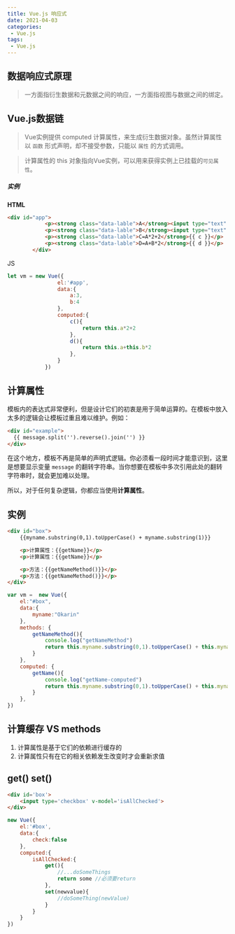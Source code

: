 ```yaml
---
title: Vue.js 响应式
date: 2021-04-03
categories:
 - Vue.js
tags:
 - Vue.js
---
```


## 数据响应式原理

>一方面指衍生数据和元数据之间的响应，一方面指视图与数据之间的绑定。

## Vue.js数据链

>Vue实例提供 computed 计算属性，来生成衍生数据对象。虽然计算属性以 `函数` 形式声明，却不接受参数，只能以 `属性` 的方式调用。

>计算属性的 this 对象指向Vue实例，可以用来获得实例上已挂载的`可见属性`。


##### 实例

**HTML**

```html
<div id="app">
			<p><strong class="data-lable">A</strong><input type="text" v-model.number =  "a"></p>
			<p><strong class="data-lable">B</strong><input type="text" v-model.number =  "b"></p>
			<p><strong class="data-lable">C=A*2+2</strong>{{ c }}</p>
			<p><strong class="data-lable">D=A+B*2</strong>{{ d }}</p>
		</div>
```

JS

```js
let vm = new Vue({
				el:'#app',
				data:{
					a:3,
					b:4
				},
				computed:{
					c(){
						return this.a*2+2
					},
					d(){
						return this.a+this.b*2
					},
				}
			})
```

## 计算属性

模板内的表达式非常便利，但是设计它们的初衷是用于简单运算的。在模板中放入太多的逻辑会让模板过重且难以维护。例如：

```html
<div id="example">
  {{ message.split('').reverse().join('') }}
</div>
```

在这个地方，模板不再是简单的声明式逻辑。你必须看一段时间才能意识到，这里是想要显示变量 `message` 的翻转字符串。当你想要在模板中多次引用此处的翻转字符串时，就会更加难以处理。

所以，对于任何复杂逻辑，你都应当使用**计算属性**。

## 实例

```html
<div id="box">
    {{myname.substring(0,1).toUpperCase() + myname.substring(1)}}

    <p>计算属性：{{getName}}</p>
    <p>计算属性：{{getName}}</p>

    <p>方法：{{getNameMethod()}}</p>
    <p>方法：{{getNameMethod()}}</p>
</div>	
```

```js
var vm =  new Vue({
    el:"#box",
    data:{
        myname:"Okarin"
    },
    methods: {
        getNameMethod(){
            console.log("getNameMethod")
            return this.myname.substring(0,1).toUpperCase() + this.myname.substring(1)
        }
    },
    computed: {
        getName(){
            console.log("getName-computed")
            return this.myname.substring(0,1).toUpperCase() + this.myname.substring(1)
        }
    },
})
```



## 计算缓存 VS methods

1. 计算属性是基于它们的依赖进行缓存的
2. 计算属性只有在它的相关依赖发生改变时才会重新求值



## get() set()

```html
<div id='box'>
    <input type='checkbox' v-model='isAllChecked'>
</div>
```

```js
new Vue({
    el:'#box',
    data:{
        check:false
    },
    computed:{
        isAllChecked:{
            get(){
                //...doSomeThings
                return some //必须要return
            },
            set(newvalue){
                //doSomeThing(newValue)
            }
        }
    }
})
```




